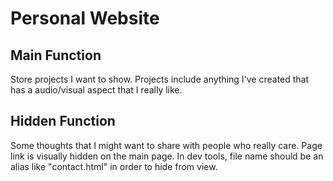 # Personal Website

## Main Function
Store projects I want to show. Projects include anything I've created that has a audio/visual aspect that I really like.

## Hidden Function
Some thoughts that I might want to share with people who really care. Page link is visually hidden on the main page. In dev tools, file name should be an alias like "contact.html" in order to hide from view. 

